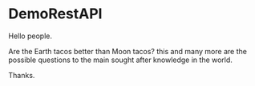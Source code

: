 # DemoRestAPI

Hello people.

Are the Earth tacos better than Moon tacos?
this and many more are the possible questions to the main sought after knowledge in the world.

Thanks.
